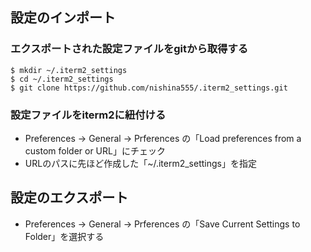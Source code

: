 ## 設定のインポート

### エクスポートされた設定ファイルをgitから取得する

```
$ mkdir ~/.iterm2_settings
$ cd ~/.iterm2_settings
$ git clone https://github.com/nishina555/.iterm2_settings.git
```

### 設定ファイルをiterm2に紐付ける

- Preferences -> General -> Prferences の「Load preferences from a custom folder or URL」にチェック
- URLのパスに先ほど作成した「~/.iterm2_settings」を指定


## 設定のエクスポート

- Preferences -> General -> Prferences の「Save Current Settings to Folder」を選択する
